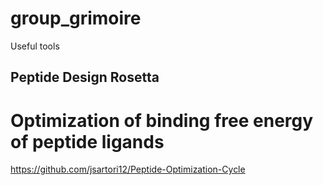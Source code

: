 # group_grimoire
Useful tools

## Peptide Design Rosetta
# Optimization of binding free energy of peptide ligands
https://github.com/jsartori12/Peptide-Optimization-Cycle
